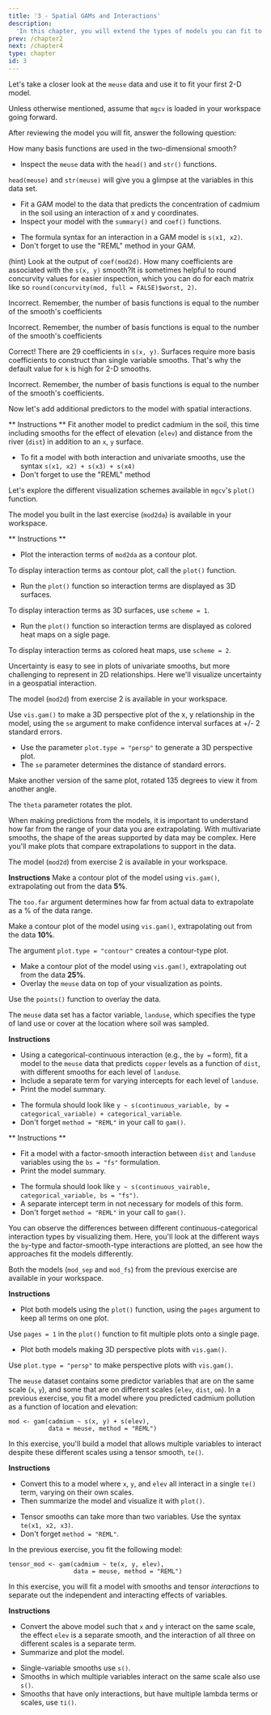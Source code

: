 ```yaml
---
title: '3 - Spatial GAMs and Interactions'
description:
  'In this chapter, you will extend the types of models you can fit to those with interactions of multiple variables.  You will fit models of geospatial data by using these interactions to model complex surfaces, and visualize those surfaces in 3D.  Then you will learn about interactions between smooth and categorical variables, and how to model interactions between very different variables like space and time.'
prev: /chapter2
next: /chapter4
type: chapter
id: 3
---
```

<exercise id="1" title="Two-dimensional smooths and spatial data" type="slides">

<slides source="chapter3_01">
</slides>

</exercise>

<exercise id="2" title="Modeling soil pollution in the Netherlands">

Let's take a closer look at the `meuse` data and use it to fit your first 2-D model. 

Unless otherwise mentioned, assume that `mgcv` is loaded in your workspace going forward. 

After reviewing the model you will fit, answer the following question: 

How many basis functions are used in the two-dimensional smooth?

- Inspect the `meuse` data with the `head()` and `str()` functions.

<codeblock id="03_02">

`head(meuse)` and `str(meuse)` will give you a glimpse at the variables in this data set.

</codeblock>

- Fit a GAM model to the data that predicts the concentration of cadmium in the soil using an interaction of x and y coordinates. 
- Inspect your model with the `summary()` and `coef()` functions.

<codeblock id="03_02_1">

- The formula syntax for an interaction in a GAM model is `s(x1, x2)`. 
- Don't forget to use the "REML" method in your GAM.

</codeblock>

(hint) 
Look at the output of `coef(mod2d)`. How many coefficients are associated with the `s(x, y)` smooth?It is sometimes helpful to round concurvity values for easier inspection, which you can do for each matrix like so `round(concurvity(mod, full = FALSE)$worst, 2)`.

<choice>
<opt text="10">

Incorrect. Remember, the number of basis functions is equal to the number of the smooth's coefficients

</opt>

<opt text="23">

Incorrect. Remember, the number of basis functions is equal to the number of the smooth's coefficients

</opt>

<opt text="29" correct="true">

Correct! There are 29 coefficients in `s(x, y)`. Surfaces require more basis coefficients to construct than single variable smooths. That's why the default value for `k` is high for 2-D smooths.

</opt>

<opt text="36">

Incorrect. Remember, the number of basis functions is equal to the number of the smooth's coefficients.

</opt>

</choice>

</exercise>

<exercise id="3" title="Adding more variables to predict soil pollution">

Now let's add additional predictors to the model with spatial interactions.

** Instructions **
Fit another model to predict cadmium in the soil, this time including smooths for the effect of elevation (`elev`) and distance from the river (`dist`) in addition to an `x`, `y` surface.

<codeblock id="03_03">

- To fit a model with both interaction and univariate smooths, use the syntax `s(x1, x2) + s(x3) + s(x4)`
- Don't forget to use the "REML" method

</codeblock>

</exercise>

<exercise id="4" title="Plotting and interpreting GAM interactions" type="slides">

<slides source="chapter3_04">
</slides>

</exercise>

<exercise id="5" title="Plotting the model surface">

Let's explore the different visualization schemes available in `mgcv`'s `plot()` function.

The model you built in the last exercise (`mod2da`) is available in your workspace.

** Instructions **
- Plot the interaction terms of `mod2da` as a contour plot.

<codeblock id="03_05">

To display interaction terms as contour plot, call the `plot()` function.

</codeblock>

- Run the `plot()` function so interaction terms are displayed as 3D surfaces.

<codeblock id="03_05_1">

To display interaction terms as 3D surfaces, use `scheme = 1`.

</codeblock>

- Run the `plot()` function so interaction terms are displayed as colored heat maps on a sigle page.

<codeblock id="03_05_2">

To display interaction terms as colored heat maps, use `scheme = 2`.

</codeblock>

</exercise>

<exercise id="6" title="Customizing 3D plots">

Uncertainty is easy to see in plots of univariate smooths, but more challenging to represent in 2D relationships.  Here we'll visualize uncertainty in a geospatial interaction. 

The model (`mod2d`) from exercise 2 is available in your workspace.

<codeblock id="03_06">

</codeblock>

Use `vis.gam()` to make a 3D perspective plot of the x, y relationship in the model, using the `se` argument to make confidence interval surfaces at +/- 2 standard errors.

<codeblock id="03_06_1">

- Use the parameter `plot.type = "persp"` to generate a 3D perspective plot. 
- The `se` parameter determines the distance of standard errors.

</codeblock>

Make another version of the same plot, rotated 135 degrees to view it from another angle.

<codeblock id="03_06_2">

The `theta` parameter rotates the plot.

</codeblock>

</exercise>

<exercise id="7" title="Extrapolation in surface plots">

When making predictions from the models, it is important to understand how far from the range of your data you are extrapolating.  With multivariate smooths, the shape of the areas supported by data may be complex.  Here you'll make plots that compare extrapolations to support in the data.

The model (`mod2d`) from exercise 2 is available in your workspace.

**Instructions**
Make a contour plot of the model using `vis.gam()`, extrapolating out from the data **5%**.

<codeblock id="03_07">

The `too.far` argument determines how far from actual data to extrapolate as a % of the data range.


</codeblock>

Make a contour plot of the model using `vis.gam()`, extrapolating out from the data **10%**.

<codeblock id="03_07_1">

The argument `plot.type = "contour"` creates a contour-type plot.

</codeblock>

- Make a contour plot of the model using `vis.gam()`, extrapolating out from the data **25%**. 
- Overlay the `meuse` data on top of your visualization as points.

<codeblock id="03_07_2">

Use the `points()` function to overlay the data.

</codeblock>

</exercise>

<exercise id="8" title="Visualizing categorical-continuous interactions" type="slides">

<slides source="chapter3_08">
</slides>

</exercise>

<exercise id="9" title="Soil pollution in different land uses">

The `meuse` data set has a factor variable, `landuse`, which specifies the type of land use or cover at the location where soil was sampled.

**Instructions**
- Using a categorical-continuous interaction (e.g., the `by =` form),  fit a model to the `meuse` data that predicts `copper` levels as a function of `dist`, with different smooths for each level of `landuse`.
- Include a separate term for varying intercepts for each level of `landuse`.
- Print the model summary.

<codeblock id="03_09">

- The formula should look like `y ~ s(continuous_variable, by = categorical_variable) + categorical_variable`.  
- Don't forget `method = "REML"` in your call to `gam()`.

</codeblock>

** Instructions **
- Fit a model with a factor-smooth interaction between `dist` and `landuse` variables using the `bs = "fs"` formulation.
- Print the model summary.

<codeblock id="03_09_1">

- The formula should look like `y ~ s(continuous_vairable, categorical_variable, bs = "fs")`. 
- A separate intercept term in not necessary for models of this form.
- Don't forget `method = "REML"` in your call to `gam()`.

</codeblock>

</exercise>

<exercise id="10" title="Plotting pollution in different land uses">

You can observe the differences between different continuous-categorical interaction types by visualizing them.  Here, you'll look at the different ways the `by`-type and factor-smooth-type interactions are plotted, an see how the approaches fit the models differently.

Both the models (`mod_sep` and `mod_fs`) from the previous exercise are available in your workspace.

**Instructions**
- Plot both models using the `plot()` function, using the `pages` argument to keep all terms on one plot.

<codeblock id="03_10">

Use `pages = 1` in the `plot()` function to fit multiple plots onto a single page.

</codeblock>

- Plot both models making 3D perspective plots with `vis.gam()`.

<codeblock id="03_10_1">

Use `plot.type = "persp"` to make perspective plots with `vis.gam()`.

</codeblock>

</exercise>

<exercise id="11" title="Interactions with different scales: Tensors" type="slides">

<slides source="chapter3_11">
</slides>

</exercise>

<exercise id="12" title="Pollution models with multi-scale interactions">

The `meuse` dataset contains some predictor variables that are on the same scale (`x`, `y`), and some that are on different scales (`elev`, `dist`, `om`). In a previous exercise, you fit a model where you predicted cadmium pollution as a function of location and elevation: 

```{r}
mod <- gam(cadmium ~ s(x, y) + s(elev), 
           data = meuse, method = "REML")
```

In this exercise, you'll build a model that allows multiple variables to interact despite these different scales using a tensor smooth, `te()`.

**Instructions**
- Convert this to a model where `x`, `y`, and `elev` all interact in a single `te()` term, varying on their own scales. 
- Then summarize the model and visualize it with `plot()`.

<codeblock id="03_12">

- Tensor smooths can take more than two variables.  Use the syntax `te(x1, x2, x3)`. 
- Don't forget `method = "REML"`.

</codeblock>

</exercise>

<exercise id="13" title="Teasing apart multi-scale interactions">

In the previous exercise, you fit the following model: 

```{r}
tensor_mod <- gam(cadmium ~ te(x, y, elev), 
                  data = meuse, method = "REML")
```

In this exercise, you will fit a model with smooths and tensor _interactions_ to separate out the independent and interacting effects of variables.

**Instructions**
- Convert the above model such that `x` and `y` interact on the same scale, the effect `elev` is a separate smooth, and the interaction of all three on different scales is a separate term. 
- Summarize and plot the model.

<codeblock id="03_13">

- Single-variable smooths use `s()`. 
- Smooths in which multiple variables interact on the same scale also use `s()`. 
- Smooths that have only interactions, but have multiple lambda terms or scales, use `ti()`.

</codeblock>

</exercise>






















